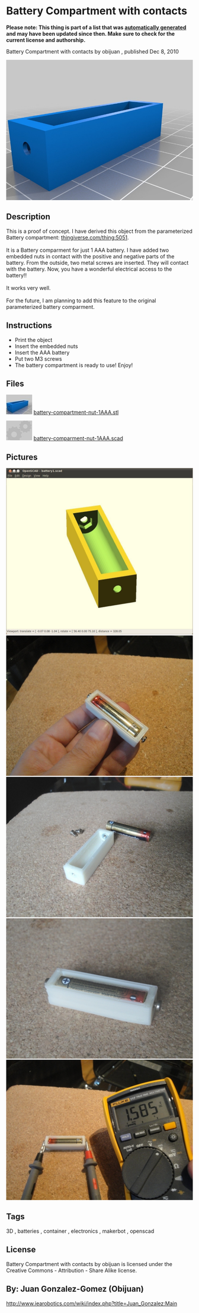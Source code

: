 Battery Compartment with contacts
===============
**Please note: This thing is part of a list that was [automatically generated](https://github.com/carlosgs/export-things) and may have been updated since then. Make sure to check for the current license and authorship.**  

Battery Compartment with contacts  by obijuan , published Dec 8, 2010

![Image](img/battery-compartment-nut-1AAA_display_large.jpg)

Description
--------
This is a proof of concept. I have derived this object from the parameterized Battery compartment: <a href="http://www.thingiverse.com/thing:5051" target="_blank" rel="nofollow">thingiverse.com/thing:5051</a>.<br />
<br />
It is a Battery comparment for just 1 AAA battery. I have added two embedded nuts in contact with the positive and negative parts of the battery. From the outside, two metal screws are inserted. They will contact with the battery.  Now, you have a wonderful electrical access to the battery!!<br />
<br />
It works very well.<br />
<br />
For the future, I am planning to add this feature to the original parameterized battery comparment.

Instructions
--------
* Print the object<br />
* Insert the embedded nuts<br />
* Insert the AAA battery<br />
* Put two M3 screws<br />
* The battery compartment is ready to use! Enjoy!

Files
--------
[![Image](img/battery-compartment-nut-1AAA_preview_tinycard.jpg)](battery-compartment-nut-1AAA.stl)
 [ battery-compartment-nut-1AAA.stl](battery-compartment-nut-1AAA.stl)  

[![Image](img/Gears_preview_tinycard.jpg)](battery-comparment-nut-1AAA.scad)
 [ battery-comparment-nut-1AAA.scad](battery-comparment-nut-1AAA.scad)  



Pictures
--------
![Image](img/battery-compartment-openscad-1_display_large_display_large.jpg)
![Image](img/DSC01653_display_large_display_large.jpg)
![Image](img/DSC01647_display_large_display_large.jpg)
![Image](img/DSC01649_display_large_display_large.jpg)
![Image](img/DSC01652_display_large_display_large.jpg)


Tags
--------
3D , batteries , container , electronics , makerbot , openscad  

  

License
--------
Battery Compartment with contacts by obijuan is licensed under the Creative Commons - Attribution - Share Alike license.  



By: Juan Gonzalez-Gomez (Obijuan)
--------
<http://www.iearobotics.com/wiki/index.php?title=Juan_Gonzalez:Main>